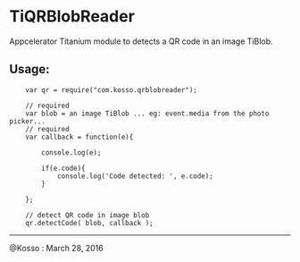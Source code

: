 # TiQRBlobReader

Appcelerator Titanium module to detects a QR code in an image TiBlob.


## Usage:

```
    var qr = require("com.kosso.qrblobreader");
 
    // required
    var blob = an image TiBlob ... eg: event.media from the photo picker...
    // required
    var callback = function(e){
        
        console.log(e);

        if(e.code){
        	console.log('Code detected: ', e.code);
        }

    };
 
    // detect QR code in image blob
    qr.detectCode( blob, callback );

```

-------------------

@Kosso : March 28, 2016